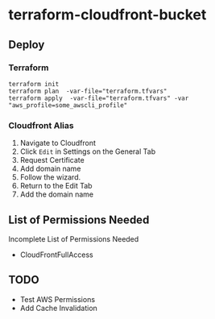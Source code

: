 # terraform-cloudfront-bucket


## Deploy

### Terraform
```
terraform init
terraform plan  -var-file="terraform.tfvars"
terraform apply  -var-file="terraform.tfvars" -var "aws_profile=some_awscli_profile"
```

### Cloudfront Alias

1. Navigate to Cloudfront
2. Click `Edit` in Settings on the General Tab
3. Request Certificate
4. Add domain name
5. Follow the wizard.
6. Return to the Edit Tab
7. Add the domain name

## List of Permissions Needed

Incomplete List of Permissions Needed

- CloudFrontFullAccess

## TODO

- Test AWS Permissions
- Add Cache Invalidation